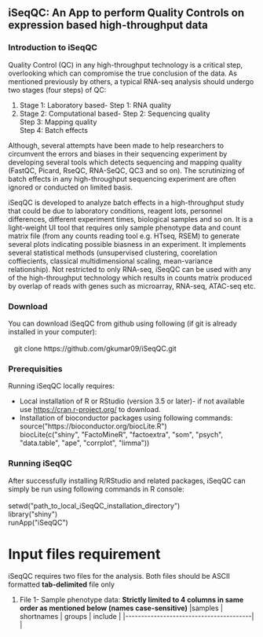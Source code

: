 ## iSeqQC: An App to perform Quality Controls on expression based high-throughput data  

### Introduction to iSeqQC
Quality Control (QC) in any high-throughput technology is a critical step, overlooking which can compromise the true conclusion of the data. As mentioned previously by others, a typical RNA-seq analysis should undergo two stages (four steps) of QC: 
1) Stage 1: Laboratory based- Step 1: RNA quality
2) Stage 2: Computational based- Step 2: Sequencing quality <br/>
                                 Step 3: Mapping quality <br/>
                                 Step 4: Batch effects 

Although, several attempts have been made to help researchers to circumvent the errors and biases in their sequencing experiment by developing several tools which detects sequencing and mapping quality (FastQC, Picard, RseQC, RNA-SeQC, QC3 and so on). The scrutinizing of batch effects in any high-throughput sequencing experiment are often ignored or conducted on limited basis.  

iSeqQC is developed to analyze batch effects in a high-throughput study that could be due to laboratory conditions, reagent lots, personnel differences, different experiment times, biological samples and so on. It is a light-weight UI tool that requires only sample phenotype data and count matrix file (from any counts reading tool e.g. HTseq, RSEM) to generate several plots indicating possible biasness in an experiment. It implements several statistical methods (unsupervised clustering, coorelation coffiecients, classical multidimensional scaling, mean-variance relationship). Not restricted to only RNA-seq, iSeqQC can be used with any of the high-throughput technology which results in counts matrix produced by overlap of reads with genes such as microarray, RNA-seq, ATAC-seq etc.    

### Download
You can download iSeqQC from github using following (if git is already installed in your computer):<br/>
<br/>
&nbsp;&nbsp;&nbsp;git clone https://<span></span>github.com/gkumar09/iSeqQC.git

### Prerequisities
Running iSeqQC locally requires: 
- Local installation of R or RStudio (version 3.5 or later)- if not available use https://cran.r-project.org/ to download.
- Installation of bioconductor packages using following commands: <br/>
     source("https://<span></span>bioconductor.org/biocLite.R") <br/>
     biocLite(c("shiny", "FactoMineR", "factoextra", "som", "psych", "data.table", "ape", "corrplot", "limma"))

### Running iSeqQC
After successfully installing R/RStudio and related packages, iSeqQC can simply be run using following commands in R console:<br/>
<br/>
setwd("path_to_local_iSeqQC_installation_directory") <br/>
library("shiny")<br/>
runApp("iSeqQC")
  
##

# Input files requirement
iSeqQC requires two files for the analysis. Both files should be ASCII formatted **tab-delimited** file only
1. File 1- Sample phenotype data: **Strictly limited to 4 columns in same order as mentioned below (names case-sensitive)**
|samples | shortnames | groups | include |
|----------------------------------------| 
|

